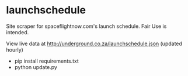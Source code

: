 # launchschedule
Site scraper for spaceflightnow.com's launch schedule. Fair Use is intended.

View live data at http://underground.co.za/launchschedule.json (updated hourly)

* pip install requirements.txt
* python update.py
